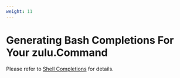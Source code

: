```yaml
---
weight: 11
---
```


# Generating Bash Completions For Your zulu.Command

Please refer to [Shell Completions](_index.md) for details.
